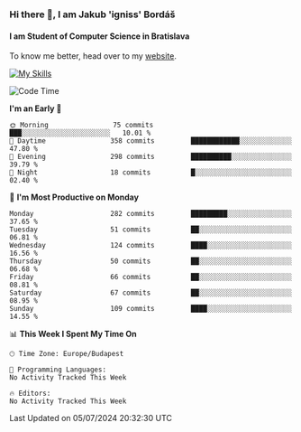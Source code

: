 ### Hi there 👋, I am Jakub 'igniss' Bordáš

#### I am Student of Computer Science in Bratislava
To know me better, head over to my [website](https://bordas.sk).

[![My Skills](https://skillicons.dev/icons?i=js,html,css,figma,svelte,java,kotlin,python,postgresql,typescript,nest,nodejs)](https://bordas.sk)


<!--START_SECTION:waka-->
![Code Time](http://img.shields.io/badge/Code%20Time-1%2C484%20hrs%2041%20mins-blue)

**I'm an Early 🐤** 

```text
🌞 Morning                75 commits          ███░░░░░░░░░░░░░░░░░░░░░░   10.01 % 
🌆 Daytime                358 commits         ████████████░░░░░░░░░░░░░   47.80 % 
🌃 Evening                298 commits         ██████████░░░░░░░░░░░░░░░   39.79 % 
🌙 Night                  18 commits          █░░░░░░░░░░░░░░░░░░░░░░░░   02.40 % 
```
📅 **I'm Most Productive on Monday** 

```text
Monday                   282 commits         █████████░░░░░░░░░░░░░░░░   37.65 % 
Tuesday                  51 commits          ██░░░░░░░░░░░░░░░░░░░░░░░   06.81 % 
Wednesday                124 commits         ████░░░░░░░░░░░░░░░░░░░░░   16.56 % 
Thursday                 50 commits          ██░░░░░░░░░░░░░░░░░░░░░░░   06.68 % 
Friday                   66 commits          ██░░░░░░░░░░░░░░░░░░░░░░░   08.81 % 
Saturday                 67 commits          ██░░░░░░░░░░░░░░░░░░░░░░░   08.95 % 
Sunday                   109 commits         ████░░░░░░░░░░░░░░░░░░░░░   14.55 % 
```


📊 **This Week I Spent My Time On** 

```text
🕑︎ Time Zone: Europe/Budapest

💬 Programming Languages: 
No Activity Tracked This Week

🔥 Editors: 
No Activity Tracked This Week
```


 Last Updated on 05/07/2024 20:32:30 UTC
<!--END_SECTION:waka-->
